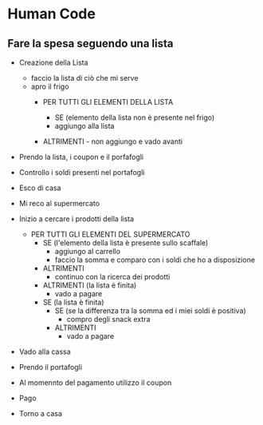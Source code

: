 # Human Code

## Fare la spesa seguendo una lista

- Creazione della Lista
    - faccio la lista di ciò che mi serve
    - apro il frigo 
        - PER TUTTI GLI ELEMENTI DELLA LISTA 
            - SE (elemento della lista non è presente nel frigo)
            - aggiungo alla lista 

       - ALTRIMENTI
             - non aggiungo e vado avanti 


- Prendo la lista, i coupon e il porfafogli
- Controllo i soldi presenti nel portafogli
- Esco di casa
- Mi reco al supermercato 
- Inizio a cercare i prodotti della lista 
    - PER TUTTI GLI ELEMENTI DEL SUPERMERCATO
        -  SE (l'elemento della lista è presente sullo scaffale)
            - aggiungo al carrello 
            - faccio la somma e comparo con i soldi che ho a disposizione
        - ALTRIMENTI 
            - continuo con la ricerca dei prodotti
         - ALTRIMENTI (la lista è finita)
             - vado a pagare
        - SE (la lista è finita)
            - SE (se la differenza tra la somma ed i miei soldi è positiva)
                - compro degli snack extra
            - ALTRIMENTI 
                - vado a pagare

- Vado alla cassa 
- Prendo il portafogli 
- Al momennto del pagamento utilizzo il coupon
- Pago 
- Torno a casa



  
